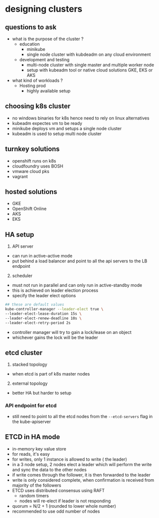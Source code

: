 # designing clusters
## questions to ask
- what is the purpose of the cluster ?
    - education 
        - minikube
        - single node cluster with kubdeadm on any cloud environment
    - development and testing
        - multi-node cluster with single master and multiple worker node
        - setup with kubeadm tool or native cloud solutions GKE, EKS or AKS
- what kind of workloads ? 
    - Hosting prod
        - highly available setup
## choosing k8s cluster
- no windows binaries for k8s hence need to rely on linux alternatives
- kubeadm expectes vm to be ready
- minikube deploys vm and setups a single node cluster
- kubeadm is used to setup multi node cluster
## turnkey solutions
- openshift runs on k8s
- cloudfoundry uses BOSH
- vmware cloud pks
- vagrant
## hosted solutions
- GKE
- OpenShift Online
- AKS
- EKS
## HA setup
1. API server
- can run in active-active mode
- put behind a load balancer and point to all the api servers to the LB endpoint
2. scheduler
- must not run in parallel and can only run in active-standby mode
- this is achieved on leader election process
- specify the leader elect options
```bash
## these are default values
kube-controller-manager --leader-elect true \
--leader-elect-lease-duration 15s \
--leader-elect-renew-deadline 10s \
--leader-elect-retry-period 2s
```
- controller manager will try to gain a lock/lease on an object
- whichever gains the lock will be the leader
## etcd cluster
1. stacked topology
- when etcd is part of k8s master nodes
2. external topology
- better HA but harder to setup
### API endpoint for etcd
- still need to point to all the etcd nodes from the `--etcd-servers` flag in the kube-apiserver

## ETCD in HA mode
- in-memory key value store 
- for reads, it's easy 
- for writes, only 1 instance is allowed to write ( the leader)
- in a 3 node setup, 2 nodes elect a leader which will perform the write and sync the data to the other nodes
- if write comes through the follower, it is then forwarded to the leader
- write is only considered complete, when confirmation is received from majority of the followers
- ETCD uses distributed consensus using RAFT
    - random timers
    - nodes will re-elect if leader is not responding
- quorum = N/2 + 1 (rounded to lower whole number)
- recommended to use odd number of nodes
